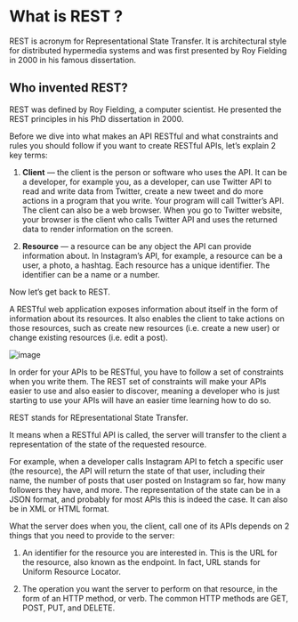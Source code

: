 # What is REST ?

REST is acronym for Representational State Transfer. It is architectural style for distributed hypermedia systems and was first presented by Roy Fielding in 2000 in his famous dissertation.


## Who invented REST?

REST was defined by Roy Fielding, a computer scientist. He presented the REST principles in his PhD dissertation in 2000.


Before we dive into what makes an API RESTful and what constraints and rules you should follow if you want to create RESTful APIs, let’s explain 2 key terms:

1. **Client** — the client is the person or software who uses the API. It can be a developer, for example you, as a developer, can use Twitter API to read and write data from Twitter, create a new tweet and do more actions in a program that you write. Your program will call Twitter’s API. The client can also be a web browser. When you go to Twitter website, your browser is the client who calls Twitter API and uses the returned data to render information on the screen.

2. **Resource** — a resource can be any object the API can provide information about. In Instagram’s API, for example, a resource can be a user, a photo, a hashtag. Each resource has a unique identifier. The identifier can be a name or a number.

Now let’s get back to REST.

A RESTful web application exposes information about itself in the form of information about its resources. It also enables the client to take actions on those resources, such as create new resources (i.e. create a new user) or change existing resources (i.e. edit a post).

![image](https://miro.medium.com/max/700/1*VQFmF4ZDoA1SeyRS3OyafA.png)


In order for your APIs to be RESTful, you have to follow a set of constraints when you write them. The REST set of constraints will make your APIs easier to use and also easier to discover, meaning a developer who is just starting to use your APIs will have an easier time learning how to do so.

REST stands for REpresentational State Transfer.

It means when a RESTful API is called, the server will transfer to the client a representation of the state of the requested resource.

For example, when a developer calls Instagram API to fetch a specific user (the resource), the API will return the state of that user, including their name, the number of posts that user posted on Instagram so far, how many followers they have, and more.
The representation of the state can be in a JSON format, and probably for most APIs this is indeed the case. It can also be in XML or HTML format.

What the server does when you, the client, call one of its APIs depends on 2 things that you need to provide to the server:

1. An identifier for the resource you are interested in. This is the URL for the resource, also known as the endpoint. In fact, URL stands for Uniform Resource Locator.

2. The operation you want the server to perform on that resource, in the form of an HTTP method, or verb. The common HTTP methods are GET, POST, PUT, and DELETE.